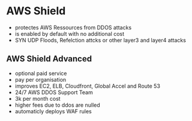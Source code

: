 # AWS Shield
- protectes AWS Ressources from DDOS attacks
- is enabled by default with no additional cost
- SYN UDP Floods, Refelction attcks or other layer3 and layer4 attacks
## AWS Shield Advanced 
- optional paid service
- pay per organisation
- improves EC2, ELB, Cloudfront, Global Accel and Route 53
- 24/7 AWS DDOS Support Team
- 3k per month cost
- higher fees due to ddos are nulled
- automaticly deploys WAF rules
